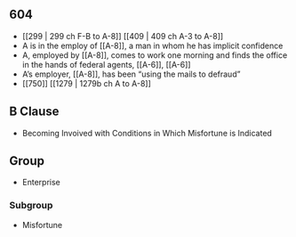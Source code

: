 ## 604
- [[299 | 299 ch F-B to A-8]] [[409 | 409 ch A-3 to A-8]] 
- A is in the employ of [[A-8]], a man in whom he has implicit confidence
- A, employed by [[A-8]], comes to work one morning and finds the office in the hands of federal agents, [[A-6]], [[A-6]]
- A’s employer, [[A-8]], has been “using the mails to defraud”
- [[750]] [[1279 | 1279b ch A to A-8]] 

## B Clause
- Becoming Invoived with Conditions in Which Misfortune is Indicated

## Group
- Enterprise

### Subgroup
- Misfortune

